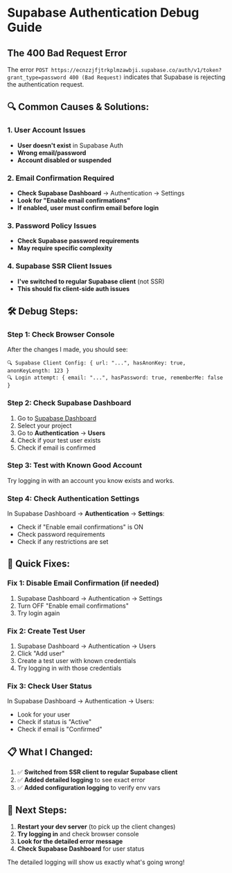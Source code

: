 # Supabase Authentication Debug Guide

## The 400 Bad Request Error

The error `POST https://ecnzzjfjtrkplmzawbji.supabase.co/auth/v1/token?grant_type=password 400 (Bad Request)` indicates that Supabase is rejecting the authentication request.

## 🔍 **Common Causes & Solutions:**

### **1. User Account Issues**
- **User doesn't exist** in Supabase Auth
- **Wrong email/password**
- **Account disabled or suspended**

### **2. Email Confirmation Required**
- **Check Supabase Dashboard** → Authentication → Settings
- **Look for "Enable email confirmations"**
- **If enabled, user must confirm email before login**

### **3. Password Policy Issues**
- **Check Supabase password requirements**
- **May require specific complexity**

### **4. Supabase SSR Client Issues**
- **I've switched to regular Supabase client** (not SSR)
- **This should fix client-side auth issues**

## 🛠️ **Debug Steps:**

### **Step 1: Check Browser Console**
After the changes I made, you should see:
```
🔍 Supabase Client Config: { url: "...", hasAnonKey: true, anonKeyLength: 123 }
🔍 Login attempt: { email: "...", hasPassword: true, rememberMe: false }
```

### **Step 2: Check Supabase Dashboard**
1. Go to [Supabase Dashboard](https://supabase.com/dashboard)
2. Select your project
3. Go to **Authentication** → **Users**
4. Check if your test user exists
5. Check if email is confirmed

### **Step 3: Test with Known Good Account**
Try logging in with an account you know exists and works.

### **Step 4: Check Authentication Settings**
In Supabase Dashboard → **Authentication** → **Settings**:
- Check if "Enable email confirmations" is ON
- Check password requirements
- Check if any restrictions are set

## 🔧 **Quick Fixes:**

### **Fix 1: Disable Email Confirmation (if needed)**
1. Supabase Dashboard → Authentication → Settings
2. Turn OFF "Enable email confirmations"
3. Try login again

### **Fix 2: Create Test User**
1. Supabase Dashboard → Authentication → Users
2. Click "Add user"
3. Create a test user with known credentials
4. Try logging in with those credentials

### **Fix 3: Check User Status**
In Supabase Dashboard → Authentication → Users:
- Look for your user
- Check if status is "Active"
- Check if email is "Confirmed"

## 📋 **What I Changed:**

1. ✅ **Switched from SSR client to regular Supabase client**
2. ✅ **Added detailed logging** to see exact error
3. ✅ **Added configuration logging** to verify env vars

## 🎯 **Next Steps:**

1. **Restart your dev server** (to pick up the client changes)
2. **Try logging in** and check browser console
3. **Look for the detailed error message**
4. **Check Supabase Dashboard** for user status

The detailed logging will show us exactly what's going wrong!





